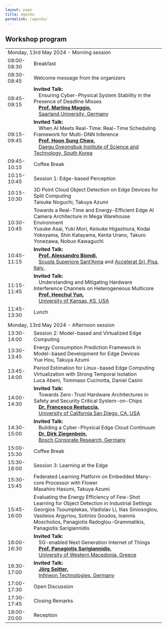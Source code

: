 ```yaml
---
layout: page
title: Agenda
permalink: /agenda/
---
```


## Workshop program

<table class="program" cellspacing="2" cellpadding="2">
    <tbody>
        <tr>
            <td class="program-tag" colspan="2">Monday, 13rd May 2024 - Morning session</td>
        </tr>
        <tr>
            <td class="program-break">08:00-08:30</td>
            <td class="program-break">Breakfast</td>
        </tr>
        <tr>
            <td class="program-event">08:30-08:45</td>
            <td class="program-event">Welcome message from the organizers</td>
        </tr>
        <tr>
            <td class="program-special-event">08:45-09:15</td>
            <td class="program-special-event"><b>Invited Talk:</b>
                <br>&emsp;<span>Ensuring Cyber-Physical System Stability in the Presence of Deadline Misses</span>
                <b><br>&emsp;<a href="/2024/speakers/#maggio-martina">Prof. Martina Maggio,</a></b>
                <br>&emsp;<a href="https://www.uni-saarland.de/en/home.html">Saarland University, Germany </a>
            </td>
        </tr>
        <tr>
            <td class="program-special-event">09:15-09:45</td>
            <td class="program-special-event"><b>Invited Talk:</b>
                <br>&emsp;<span>When AI Meets Real-Time: Real-Time Scheduling Framework for Multi-DNN Inference</span>
                <b><br>&emsp;<a href="/2024/speakers/#chwa-hoon-sung">Prof. Hoon Sung Chwa,</a></b>
                <br>&emsp;<a href="https://www.dgist.ac.kr/">Daegu Gyeongbuk Institute of Science and Technology, South Korea </a>
            </td>
        </tr>
        <tr>
            <td class="program-break">09:45-10:15</td>
            <td class="program-break">Coffee Break</td>
        </tr>
        <tr>
            <td class="program-topic">10:15-10:45</td>
            <td class="program-topic">Session 1: Edge-based Perception </td>
        </tr>
        <tr>
            <td>10:15-10:30</td>
            <td>
                3D Point Cloud Object Detection on Edge Devices for Split Computing
                <br>
                <span class="program-speaker">Taisuke Noguchi, Takuya Azumi</span>
            </td>
        </tr>
        <tr>
            <td>10:30-10:45</td>
            <td>
                Towards a Real-Time and Energy-Efficient Edge AI Camera Architecture in Mega Warehouse Environment
                <br>
                <span class="program-speaker">Yusuke Asai, Yuki Mori, Keisuke Higashiura, Kodai Yokoyama, Shin Katayama, Kenta Urano, Takuro Yonezawa, Nobuo Kawaguchi<br>
                </span>
            </td>
        </tr>
        <tr>
            <td class="program-special-event">10:45-11:15</td>
            <td class="program-special-event"><b>Invited Talk:</b>
                <b><br>&emsp;<a href="/2024/speakers/#biondi-alessandro">Prof. Alessandro Biondi,</a></b>
                <br>&emsp;<a href="https://www.santannapisa.it/en">Scuola Superiore Sant’Anna</a> and <a href="https://accelerat.eu">Accelerat Srl, Pisa, Italy,</a>
            </td>
        </tr>
        <tr>
            <td class="program-special-event">11:15-11:45</td>
            <td class="program-special-event"><b>Invited Talk:</b>
                <br>&emsp;<span >Understanding and Mitigating Hardware Interference Channels on Heterogeneous Multicore</span>
                <b><br>&emsp;<a href="/2024/speakers/#yun-heechul">Prof. Heechul Yun,</a></b>
                <br>&emsp;<a href="https://ku.edu/">University of Kansas, KS, USA</a>
            </td>
        </tr>
        <tr>
            <td class="program-break">11:45-13:30</td>
            <td class="program-break">Lunch</td>
        </tr>
        <tr>
            <td class="program-divider"></td>
        </tr>
        <tr>
            <td class="program-tag" colspan="2">Monday, 13rd May 2024 - Afternoon session</td>
        </tr>
        <tr>
            <td class="program-topic">13:30-14:00</td>
            <td class="program-topic">Session 2: Model-based and Virtualized Edge Computing </td>
        </tr>
        <tr>
            <td>13:30-13:45</td>
            <td>
                Energy Consumption Prediction Framework in Model-based Development for Edge Devices
                <br>
                <span class="program-speaker">Yue Hou, Takuya Azumi</span>
            </td>
        </tr>
        <tr>
            <td>13:45-14:00</td>
            <td>
                Period Estimation for Linux-based Edge Computing Virtualization with Strong Temporal Isolation
                <br>
                <span class="program-speaker">Luca Abeni, Tommaso Cucinotta, Daniel Casini</span>
            </td>
        </tr>
        <tr>
            <td class="program-special-event">14:00-14:30</td>
            <td class="program-special-event"><b>Invited Talk:</b>
                <br>&emsp;<span>Towards Zero-Trust Hardware Architectures in Safety and Security Critical System-on-Chips</span>
                <b><br>&emsp;<a href="/2024/speakers/#restuccia-francesco">Dr. Francesco Restuccia,</a></b>
                <br>&emsp;<a href="https://ucsd.edu/">University of California San Diego, CA, USA</a>
            </td>
        </tr>
        <tr>
            <td class="program-special-event">14:30-15:00</td>
            <td class="program-special-event"><b>Invited Talk:</b>
                <br>&emsp;<span>Building a Cyber-Physical Edge Cloud Continuum</span>
                <b><br>&emsp;<a href="/2024/speakers/#ziegenbein-dirk">Dr. Dirk Ziegenbein,</a></b>
                <br>&emsp;<a href="https://www.bosch.com/research/">Bosch Corporate Research, Germany</a>
            </td>
        </tr>
        <tr>
            <td class="program-break">15:00-15:30</td>
            <td class="program-break">Coffee Break</td>
        </tr>
        <tr>
            <td class="program-topic">15:30-16:00</td>
            <td class="program-topic">Session 3: Learning at the Edge </td>
        </tr>
        <tr>
            <td>15:30-15:45</td>
            <td>
                Federated Learning Platform on Embedded Many-core Processor with Flower
                <br>
                <span class="program-speaker">Masahiro Hasumi, Takuya Azumi</span>
            </td>
        </tr>
        <tr>
            <td>15:45-16:00</td>
            <td>
                Evaluating the Energy Efficiency of Few-Shot Learning for Object Detection in Industrial Settings
                <br>
                <span class="program-speaker">Georgios Tsoumplekas, Vladislav Li, Ilias Siniosoglou, Vasileios Argyriou, Sotirios Goudos, Ioannis Moscholios, Panagiotis Radoglou-Grammatikis, Panagiotis Sarigiannidis<br>
                </span>
            </td>
        </tr>
        <tr>
            <td class="program-special-event">16:00-16:30</td>
            <td class="program-special-event"><b>Invited Talk:</b>
                <br>&emsp;<span>5G-enabled Next Generation Internet of Things</span>
                <b><br>&emsp;<a href="/2024/speakers/#sarigiannidis-panagiotis">Prof. Panagiotis Sarigiannidis,</a></b>
                <br>&emsp;<a href="https://www.uowm.gr/en/">University of Western Macedonia, Greece </a>
            </td
        </tr>
        <tr>
            <td class="program-special-event">16:30-17:00</td>
            <td class="program-special-event"><b>Invited Talk:</b>
                <b><br>&emsp;<a href="/2024/speakers/#seitter-joerg">Jörg Seitter,</a></b>
                <br>&emsp;<a href="https://www.infineon.com/">Infineon Technologies, Germany </a>
            </td>
        </tr>
        <tr>
            <td class="program-topic">17:00-17:30</td>
            <td class="program-topic">Open Discussion</td>
        </tr>
        <tr>
            <td class="program-event">17:30-17:45</td>
            <td class="program-event">Closing Remarks</td>
        </tr>
        <tr>
            <td class="program-break">18:00-20:00</td>
            <td class="program-break">Reception</td>
        </tr>
    </tbody>
</table>
